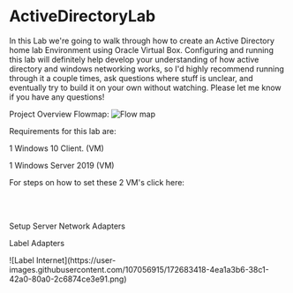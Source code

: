 # ActiveDirectoryLab
In this Lab we're going to walk through how to create an Active Directory home lab Environment using Oracle Virtual Box. Configuring and running this lab will definitely help develop your understanding of how active directory and windows networking works, so I'd highly recommend running through it a couple times, ask questions where stuff is unclear, and eventually try to build it on your own without watching. Please let me know if you have any questions!


Project Overview Flowmap:
![Flow map ](https://user-images.githubusercontent.com/107056915/172675842-3184752e-6d4e-49b5-8c07-b9d6e96591d5.png)

<p>Requirements for this lab are: </p>
<p>1 Windows 10 Client. (VM)</p>
<p>1 Windows Server 2019 (VM) </p>
<p>For steps on how to set these 2 VM's click here:</p>
<br>
<br>

Setup Server Network Adapters 
<br>
<p> Label Adapters </p>
![Label Internet](https://user-images.githubusercontent.com/107056915/172683418-4ea1a3b6-38c1-42a0-80a0-2c6874ce3e91.png)
